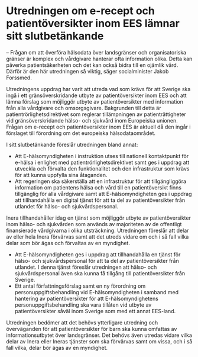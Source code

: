 # Utredningen om e-recept och patientöversikter inom EES lämnar sitt slutbetänkande

– Frågan om att överföra hälsodata över landsgränser och organisatoriska gränser är komplex och vårdgivare hanterar ofta information olika. Detta kan påverka patientsäkerheten och det kan också bidra till en ojämlik vård. Därför är den här utredningen så viktig, säger socialminister Jakob Forssmed.

Utredningens uppdrag har varit att utreda vad som krävs för att Sverige ska ingå i ett gränsöverskridande utbyte av patientöversikter inom EES och att lämna förslag som möjliggör utbyte av patientöversikter med information från alla vårdgivare och omsorgsgivare. Bakgrunden till detta är patientrörlighetsdirektivet som reglerar tillämpningen av patienträttigheter vid gränsöverskridande hälso\- och sjukvård inom Europeiska unionen. Frågan om e\-recept och patientöversikter inom EES är aktuell då den ingår i förslaget till förordning om det europeiska hälsodataområdet.

I sitt slutbetänkande föreslår utredningen bland annat:

* Att E\-hälsomyndigheten i instruktion utses till nationell kontaktpunkt för e\-hälsa i enlighet med patientrörlighetsdirektivet samt ges i uppdrag att utveckla och förvalta den funktionalitet och den infrastruktur som krävs för att kunna uppfylla sina åtaganden.
* Att regeringen ska säkerställa att en infrastruktur för att tillgängliggöra information om patientens hälsa och vård till en patientöversikt finns tillgänglig för alla vårdgivare samt att E\-hälsomyndigheten ges i uppdrag att tillhandahålla en digital tjänst för att ta del av patientöversikter från utlandet för hälso\- och sjukvårdspersonal.

Inera tillhandahåller idag en tjänst som möjliggör utbyte av patientöversikter inom hälso\- och sjukvården som används av majoriteten av de offentligt finansierade vårdgivarna i olika utsträckning. Utredningen föreslår att delar av eller hela Inera förvärvas samt att det utreds vidare om och i så fall vilka delar som bör ägas och förvaltas av en myndighet.
* Att E\-hälsomyn­digheten ges i uppdrag att tillhandahålla en tjänst för hälso\- och sjuk­vårdspersonal för att ta del av patientöversikter från utlandet. I denna tjänst föreslår utredningen att hälso\- och sjukvårdspersonal även ska kunna få tillgång till patientöversikter från Sverige.
* Ett antal författningsförslag samt en ny förordning om personuppgiftsbehandling vid E\-hälsomyndigheten i samband med hantering av patientöversikter för att E\-hälsomyndighetens personuppgiftsbehandling ska vara tillåten vid utbyte av patientöversikter såväl inom Sverige som med ett annat EES\-land.

Utredningen bedömer att det behövs ytterligare utredning och överväganden för att patientöversikter för barn ska kunna omfattas av informationsutbytet över landsgränser. Det behövs även utredas vidare vilka delar av Inera eller Ineras tjänster som ska förvärvas samt om vissa, och i så fall vilka, delar bör ägas av en myndighet.
